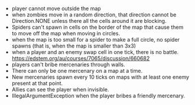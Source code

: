 - player cannot move outside the map
- when zombies move in a random direction, that direction cannot be
  Direction.NONE unless there all the cells around it are blocking.
- Spiders can't spawn in cells on the border of the map that cause them to move off the map when moving in circles.
- when the map is too small for a spider to make a full circle, no spider spawns
  (that is, when the map is smaller than 3x3)
- when a player and an enemy swap cell in one tick, there is no battle.
   https://edstem.org/au/courses/7065/discussion/660682
- players can't bribe mercenaries through walls.
- There can only be one mercenary on a map at a time.
- New mercenaries spawn every 10 ticks on maps with at least one enemy present at that point.
- Allies can see the player when invisible.
- IllegalArgumentException when the player bribes a friendly mercenary.